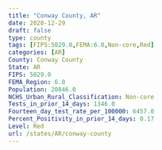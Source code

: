```yaml
---
title: "Conway County, AR"
date: 2020-12-29
draft: false
type: county
tags: [FIPS:5029.0,FEMA:6.0,Non-core,Red]
categories: [AR]
County: Conway County
State: AR
FIPS: 5029.0
FEMA_Region: 6.0
Population: 20846.0
NCHS_Urban_Rural_Classification: Non-core
Tests_in_prior_14_days: 1346.0
Fourteen_day_test_rate_per_100000: 6457.0
Percent_Positivity_in_prior_14_days: 0.17
Level: Red
url: /states/AR/conway-county
---
```



